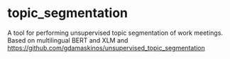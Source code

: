 # topic_segmentation
A tool for performing unsupervised topic segmentation of work meetings. Based on multilingual BERT and XLM and https://github.com/gdamaskinos/unsupervised_topic_segmentation
